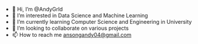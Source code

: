 - 👋 Hi, I’m @AndyGrld
- 👀 I’m interested in Data Science and Machine Learning
- 🌱 I’m currently learning Computer Science and Engineering in University
- 💞️ I’m looking to collaborate on various projects
- 📫 How to reach me ansongandy04@gmail.com

<!---
AndyGrld/AndyGrld is a ✨ special ✨ repository because its `README.md` (this file) appears on your GitHub profile.
You can click the Preview link to take a look at your changes.
--->
